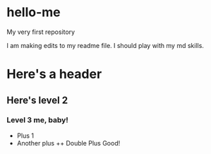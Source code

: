 # hello-me
My very first repository


I am making edits to my readme file. I should play with my md skills.

# Here's a header
## Here's level 2
### Level 3 me, baby!
+ Plus 1
+ Another plus
++ Double Plus Good!

